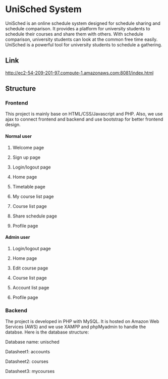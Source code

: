 # UniSched System

UniSched is an online schedule system designed for schedule sharing and schedule comparison. It provides a platform for university students to schedule their courses and share them with others. With schedule comparison, university students can look at the common free time easily. UniSched is a powerful tool for university students to schedule a gathering.

## Link

http://ec2-54-209-201-97.compute-1.amazonaws.com:8081/index.html

## Structure

### Frontend

This project is mainly base on HTML/CSS/Javascript and PHP. Also, we use ajax to connect frontend and backend and use bootstrap for better frontend design.

#### Normal user

1. Welcome page

2. Sign up page

3. Login/logout page
   
4. Home page

5. Timetable page

6. My course list page

7. Course list page
   
8. Share schedule page

9. Profile page

#### Admin user

1. Login/logout page

2. Home page

3. Edit course page

4. Course list page

5. Account list page

6. Profile page

### Backend

The project is developed in PHP with MySQL. It is hosted on Amazon Web Services (AWS) and we use XAMPP and phpMyadmin to handle the databse. Here is the database structure:

Database name: unisched

Datasheet1: accounts

Datasheet2: courses

Datasheet3: mycourses
